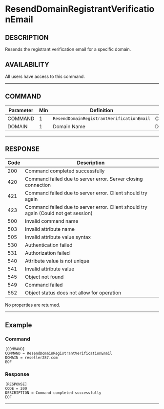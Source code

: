 # ResendDomainRegistrantVerificationEmail

## DESCRIPTION
Resends the registrant verification email for a specific domain.

## AVAILABILITY
All users have access to this command.

----
## COMMAND

Parameter | Min | Definition | Type
---- | ---- | ---- | ----
COMMAND | 1 | `ResendDomainRegistrantVerificationEmail` | COMMAND
DOMAIN | 1 | Domain Name | DOMAIN

----
## RESPONSE

Code | Description
---- | ----
200 | Command completed successfully
420 | Command failed due to server error. Server closing connection
421 | Command failed due to server error. Client should try again
423 | Command failed due to server error. Client should try again (Could not get session)
500 | Invalid command name
503 | Invalid attribute name
505 | Invalid attribute value syntax
530 | Authentication failed
531 | Authorization failed
540 | Attribute value is not unique
541 | Invalid attribute value
545 | Object not found
549 | Command failed
552 | Object status does not allow for operation

No properties are returned.

----
## Example

### Command

```
[COMMAND]
COMMAND = ResendDomainRegistrantVerificationEmail
DOMAIN = reseller287.com
EOF
```
### Response

```
[RESPONSE]
CODE = 200
DESCRIPTION = Command completed successfully
EOF
```

----
